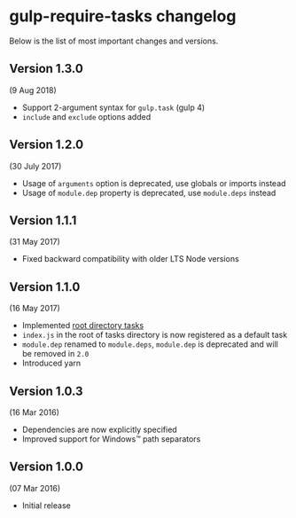 # gulp-require-tasks changelog

Below is the list of most important changes and versions.

## Version 1.3.0
(9 Aug 2018)

- Support 2-argument syntax for `gulp.task` (gulp 4)
- `include` and `exclude` options added


## Version 1.2.0
(30 July 2017)

- Usage of `arguments` option is deprecated, use globals or imports instead
- Usage of `module.dep` property is deprecated, use `module.deps` instead


## Version 1.1.1
(31 May 2017)

- Fixed backward compatibility with older LTS Node versions


## Version 1.1.0
(16 May 2017)

- Implemented [root directory tasks](README.md#using-root-directory-tasks)
- `index.js` in the root of tasks directory is now registered as a default task
- `module.dep` renamed to `module.deps`, `module.dep` is deprecated and will be removed in `2.0`
- Introduced yarn


## Version 1.0.3
(16 Mar 2016)

- Dependencies are now explicitly specified
- Improved support for Windows™ path separators


## Version 1.0.0
(07 Mar 2016)

- Initial release
